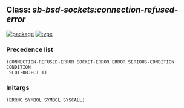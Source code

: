 ## Class: ***sb-bsd-sockets:connection-refused-error***
[![package](https://img.shields.io/badge/Package-SB--BSD--SOCKETS-5f9ea0.svg?style=social&colorA=999999)](../) [![type](https://img.shields.io/badge/Type-Class-5f9ea0.svg?style=social&colorA=999999)](../#class) 
### Precedence list
```
(CONNECTION-REFUSED-ERROR SOCKET-ERROR ERROR SERIOUS-CONDITION CONDITION
 SLOT-OBJECT T)
```
### Initargs
```
(ERRNO SYMBOL SYMBOL SYSCALL)
```

